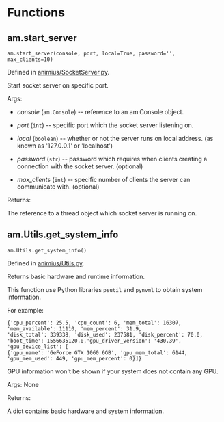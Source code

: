 # Functions

## am.start_server

``` am.start_server(console, port, local=True, password='', max_clients=10) ```

Defined in [animius/SocketServer.py](https://github.com/gundamMC/animius/blob/master/animius/SocketServer.py).

Start socket server on specific port.

Args:

* *console* (`am.Console`) -- reference to an am.Console object.


* *port* (`int`) -- specific port which the socket server listening on.

* *local* (`boolean`) -- whether or not the server runs on local address. (as known as '127.0.0.1' or 'localhost')

* *password* (`str`) -- password which requires when clients creating a connection with the socket server. (optional)

* *max_clients* (`int`) -- specific number of clients the server can communicate with. (optional)

Returns:

The reference to a thread object which socket server is running on.

## am.Utils.get_system_info

```am.Utils.get_system_info()```

Defined in [animius/Utils.py](https://github.com/gundamMC/animius/blob/master/animius/Utils.py).

Returns basic hardware and runtime information.

This function use Python libraries ```psutil``` and ```pynvml``` to obtain system information.

For example:

```
{'cpu_percent': 25.5, 'cpu_count': 6, 'mem_total': 16307, 'mem_available': 11110, 'mem_percent': 31.9,
'disk_total': 339338, 'disk_used': 237581, 'disk_percent': 70.0, 'boot_time': 1556635120.0,'gpu_driver_version': '430.39', 'gpu_device_list': [
{'gpu_name': 'GeForce GTX 1060 6GB', 'gpu_mem_total': 6144, 'gpu_mem_used': 449, 'gpu_mem_percent': 0}]}
```

GPU information won't be shown if your system does not contain any GPU.

Args: None 

Returns:

A dict contains basic hardware and system information.

## 